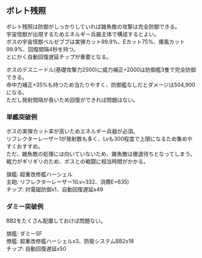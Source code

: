 ## ボレト残照

ボレト残照は防御がしっかりしていれば雑魚敵の攻撃は完全防御できる。  
宇宙怪獣が出現するためエネルギー兵器主体で構成するとよい。  
ボスの宇宙怪獣ベルゼブブは実弾カット99.9%、Eカット75%、爆風カット99.9%、回復間隔4秒を持つ。  
とにかく自動回復遅延チップが重要となる。  

ボスのデスニードル(基礎攻撃力2500)に威力補正+2000は防御艦3隻で完全防御できる。  
命中力補正+35%も持つため当たりやすく、防御艦なしだとダメージは504,900になる。  
ただし発射間隔が長いため回復ができれば問題はない。  

### 単艦突破例

ボスの実弾カット率が高いためエネルギー兵器が必須。  
リフレクターレーザー1が発射数も多く、Lvも300程度で上限になるため集めやすくおすすめ。  
ただ、雑魚敵の処理には向いていないため、雑魚敵は撤退待ちとなってしまう。  
戦力がギリギリのため、ボスとの戦闘に相当時間がかかる。

旗艦: 超重改修艦ハーシェル  
主砲: リフレクターレーザー1(Lv=332、消費E=635)  
チップ: 対電磁防御x1、自動回復遅延x49  


### ダミー突破例

BB2をたくさん配置しておけば問題ない。  

旗艦: ダミーSF  
僚艦: 超重改修艦ハーシェルx3、防衛システムBB2x18  
チップ: 自動回復遅延x50  
